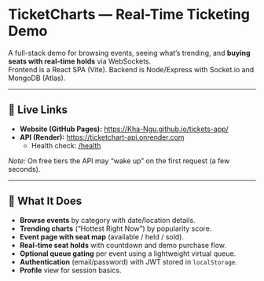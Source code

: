 <h1>TicketCharts — Real-Time Ticketing Demo</h1> <p> A full-stack demo for browsing events, seeing what’s trending, and <strong>buying seats with real-time holds</strong> via WebSockets.<br/> Frontend is a React SPA (Vite). Backend is Node/Express with Socket.io and MongoDB (Atlas). </p> <hr/> <h2>🔗 Live Links</h2> <ul> <li><strong>Website (GitHub Pages):</strong> <a href="https://Kha-Ngu.github.io/tickets-app/">https://Kha-Ngu.github.io/tickets-app/</a></li> <li><strong>API (Render):</strong> <a href="https://ticketchart-api.onrender.com">https://ticketchart-api.onrender.com</a> <ul> <li>Health check: <a href="https://ticketchart-api.onrender.com/health">/health</a></li> </ul> </li> </ul> <p><em>Note:</em> On free tiers the API may “wake up” on the first request (a few seconds).</p> <hr/> <h2>📖 What It Does</h2> <ul> <li><strong>Browse events</strong> by category with date/location details.</li> <li><strong>Trending charts</strong> (“Hottest Right Now”) by popularity score.</li> <li><strong>Event page with seat map</strong> (available / held / sold).</li> <li><strong>Real-time seat holds</strong> with countdown and demo purchase flow.</li> <li><strong>Optional queue gating</strong> per event using a lightweight virtual queue.</li> <li><strong>Authentication</strong> (email/password) with JWT stored in <code>localStorage</code>.</li> <li><strong>Profile</strong> view for session basics.</li>
